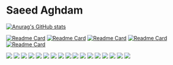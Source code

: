 # Saeed Aghdam

[![Anurag's GitHub stats](https://github-readme-stats.vercel.app/api?username=saeedmaghdam)](https://github.com/saeedmaghdam)

[![Readme Card](https://github-readme-stats.vercel.app/api/pin/?username=saeedmaghdam&repo=DynaLock)](https://github.com/saeedmaghdam/DynaLock)
[![Readme Card](https://github-readme-stats.vercel.app/api/pin/?username=saeedmaghdam&repo=SMABackup)](https://github.com/saeedmaghdam/SMABackup)
[![Readme Card](https://github-readme-stats.vercel.app/api/pin/?username=saeedmaghdam&repo=SMABackup.Service)](https://github.com/saeedmaghdam/SMABackup.Service)
[![Readme Card](https://github-readme-stats.vercel.app/api/pin/?username=saeedmaghdam&repo=DashService)](https://github.com/saeedmaghdam/DashService)
[![Readme Card](https://github-readme-stats.vercel.app/api/pin/?username=saeedmaghdam&repo=isDotGame)](https://github.com/saeedmaghdam/isDotGame)

![](https://img.shields.io/badge/-System%20Design-green) ![](https://img.shields.io/badge/-.Net-yellow) ![](https://img.shields.io/badge/-Concurrency-red) ![](https://img.shields.io/badge/-Message%20Broker-blue) ![](https://img.shields.io/badge/-Kafka-yellowgreen) ![](https://img.shields.io/badge/-RabbitMQ-lightgrey) ![](https://img.shields.io/badge/-Web%20Socket-orange) ![](https://img.shields.io/badge/-SignalR-red) ![](https://img.shields.io/badge/-Micro%20Services-green) ![](https://img.shields.io/badge/-Database%20Tuning-blue) ![](https://img.shields.io/badge/-SQL%20Server-yellow) ![](https://img.shields.io/badge/-PostgreSQL-green) ![](https://img.shields.io/badge/-C%23-brightgreen) ![](https://img.shields.io/badge/-OOP-orange) ![](https://img.shields.io/badge/-Reflections-red) ![](https://img.shields.io/badge/-angular-yellow) ![](https://img.shields.io/badge/-java%20script-lightgrey)


<!--
**saeedmaghdam/saeedmaghdam** is a ✨ _special_ ✨ repository because its `README.md` (this file) appears on your GitHub profile.

Here are some ideas to get you started:

- 🔭 I’m currently working on ...
- 🌱 I’m currently learning ...
- 👯 I’m looking to collaborate on ...
- 🤔 I’m looking for help with ...
- 💬 Ask me about ...
- 📫 How to reach me: ...
- 😄 Pronouns: ...
- ⚡ Fun fact: ...
-->
